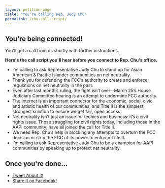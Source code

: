```yaml
---
layout: petition-page
title: "You're calling Rep. Judy Chu"
permalink: /chu-call-script/
---
```


## You're being connected!

You'll get a call from us shortly with further instructions.

__Here's the call script you'll hear before you connect to Rep. Chu's office.__

<div class="featurebox">
<ul class="script">
<li>I’m calling to ask Representative Judy Chu to stand up for Asian American & Pacific Islander communities on net neutrality.</li>
<li>Thank you for defending the FCC’s authority to create and enforce regulations on net neutrality in the past.</li>
<li>Even after last month’s ruling, the fight isn’t over--March 25’s House Judiciary Committee hearing is an attempt to undermine FCC authority.</li>
<li>The internet is an important connector for the economic, social, civic, and artistic health of our communities, and Title II is the simplest, strongest solution to ensure we get fair, open access.</li>
<li>Net neutrality isn’t just an issue for techies and business: it’s a civil rights issue. Those struggling for civil rights today, including those in the AAPI community, have all joined the call for Title II.</li>
<li>We need Rep. Chu’s help in blocking any attempts to overturn the FCC decision or strip the FCC of its power to enforce Title II.</li>
<li>I’m calling to ask Representative Judy Chu to be a champion for AAPI communities by speaking up to protect net neutrality.</li>
</ul>
</div>

## Once you're done...

<ul class="share-it">
	<li id="twitter">
		<a href="http://ctt.ec/47f1z">Tweet About It!</a>
	</li>
	<li id="facebook">
		<a href="https://www.facebook.com/dialog/feed?app_id=141757769314383&display=popup&caption=We%20won%20net%20neutrality%2E%20Now%20let%27s%20protect%20it%2E%20Tell%20Rep%2E%20Judy%20Chu%20to%20stand%20up%20for%20net%20neutrality%20in%20the%20House%20Judiciary%20Committee%20today%21&link=http%3A%2F%2Faction.18mr.org%2Fnn-chu%2F&redirect_uri=http%3A%2F%2Faction.18mr.org%2Fnn-chu%2F">Share it on Facebook!</a>
	</li>
</div>